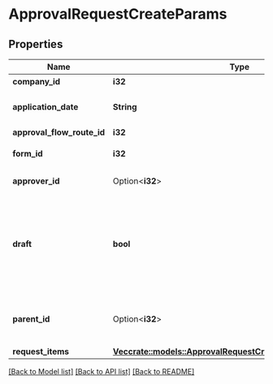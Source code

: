 # ApprovalRequestCreateParams

## Properties

Name | Type | Description | Notes
------------ | ------------- | ------------- | -------------
**company_id** | **i32** | 事業所ID | 
**application_date** | **String** | 申請日 (yyyy-mm-dd) | 
**approval_flow_route_id** | **i32** | 申請経路ID | 
**form_id** | **i32** | 申請フォームID | 
**approver_id** | Option<**i32**> | 承認者のユーザーID | [optional]
**draft** | **bool** | falseの時、in_progress:申請中で作成する。それ以外の時はdraft:下書きで作成する | 
**parent_id** | Option<**i32**> | 親申請ID(既存各種申請IDのみ指定可能です。) | [optional]
**request_items** | [**Vec<crate::models::ApprovalRequestCreateParamsRequestItems>**](approvalRequestCreateParams_request_items.md) |  | 

[[Back to Model list]](../README.md#documentation-for-models) [[Back to API list]](../README.md#documentation-for-api-endpoints) [[Back to README]](../README.md)


